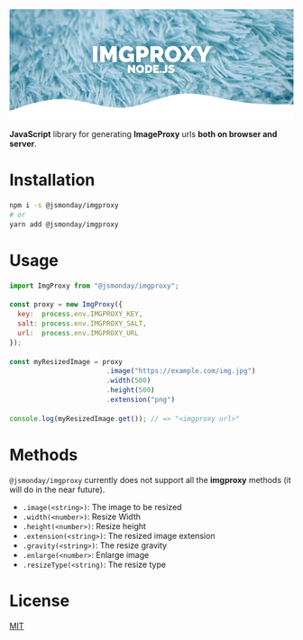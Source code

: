 <img src="/docs/cover.png" />

**JavaScript** library for generating **ImageProxy** urls **both on browser and server**.

# Installation

```bash
npm i -s @jsmonday/imgproxy
# or
yarn add @jsmonday/imgproxy
```

# Usage

```js
import ImgProxy from "@jsmonday/imgproxy";

const proxy = new ImgProxy({ 
  key:  process.env.IMGPROXY_KEY, 
  salt: process.env.IMGPROXY_SALT, 
  url:  process.env.IMGPROXY_URL
});

const myResizedImage = proxy
                        .image("https://example.com/img.jpg")
                        .width(500)
                        .height(500)
                        .extension("png")

console.log(myResizedImage.get()); // => "<imgproxy url>"

```

# Methods
`@jsmonday/imgproxy` currently does not support all the **imgproxy** methods (it will do in the near future).

- `.image(<string>)`: The image to be resized
- `.width(<number>)`: Resize Width
- `.height(<number>)`: Resize height
- `.extension(<string>)`: The resized image extension
- `.gravity(<string>)`: The resize gravity
- `.enlarge(<number>`: Enlarge image
- `.resizeType(<string)`: The resize type


# License
[MIT](/LICENSE.md)